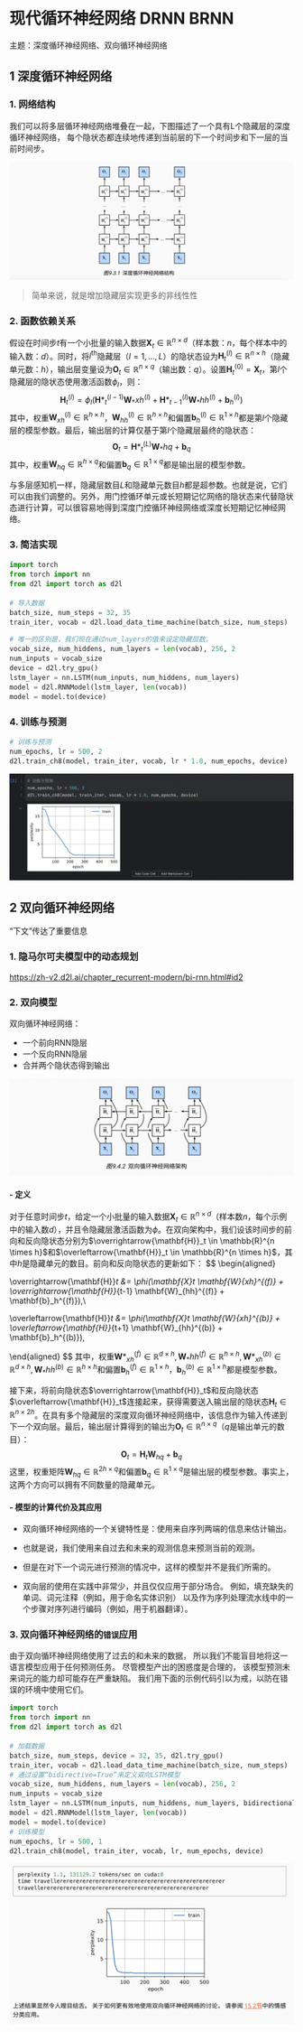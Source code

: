 # 现代循环神经网络 DRNN BRNN

主题：深度循环神经网络、双向循环神经网络




## 1 深度循环神经网络

### 1. 网络结构

我们可以将多层循环神经网络堆叠在一起，下图描述了一个具有L个隐藏层的深度循环神经网络， 每个隐状态都连续地传递到当前层的下一个时间步和下一层的当前时间步。

![image-20240901下午43656895](assets/image-20240901下午43656895.png)

> 简单来说，就是增加隐藏层实现更多的非线性性



### 2. 函数依赖关系

假设在时间步$t$有一个小批量的输入数据$\mathbf{X}_t \in \mathbb{R}^{n \times d}$（样本数：$n$，每个样本中的输入数：$d$）。同时，将$l^\mathrm{th}$隐藏层（$l=1,\ldots,L$）的隐状态设为$\mathbf{H}_t^{(l)}  \in \mathbb{R}^{n \times h}$（隐藏单元数：$h$），输出层变量设为$\mathbf{O}_t \in \mathbb{R}^{n \times q}$（输出数：$q$）。设置$\mathbf{H}_t^{(0)} = \mathbf{X}_t$，第$l$个隐藏层的隐状态使用激活函数$\phi_l$，则：
$$
\mathbf{H}_t^{(l)} = \phi_l(\mathbf{H}*_t^{(l-1)} \mathbf{W}_*{xh}^{(l)} + \mathbf{H}*_{t-1}^{(l)} \mathbf{W}_*{hh}^{(l)}  + \mathbf{b}_h^{(l)})
$$
其中，权重$\mathbf{W}_{xh}^{(l)} \in \mathbb{R}^{h \times h}$，$\mathbf{W}_{hh}^{(l)} \in \mathbb{R}^{h \times h}$和偏置$\mathbf{b}_h^{(l)} \in \mathbb{R}^{1 \times h}$都是第$l$个隐藏层的模型参数。最后，输出层的计算仅基于第$l$个隐藏层最终的隐状态：
$$
\mathbf{O}_t = \mathbf{H}*_t^{(L)} \mathbf{W}_*{hq} + \mathbf{b}_q
$$
其中，权重$\mathbf{W}_{hq} \in \mathbb{R}^{h \times q}$和偏置$\mathbf{b}_q \in \mathbb{R}^{1 \times q}$都是输出层的模型参数。

与多层感知机一样，隐藏层数目$L$和隐藏单元数目$h$都是超参数。也就是说，它们可以由我们调整的。另外，用门控循环单元或长短期记忆网络的隐状态来代替隐状态进行计算，可以很容易地得到深度门控循环神经网络或深度长短期记忆神经网络。



### 3. 简洁实现

```python
import torch
from torch import nn
from d2l import torch as d2l

# 导入数据
batch_size, num_steps = 32, 35
train_iter, vocab = d2l.load_data_time_machine(batch_size, num_steps)
```

```python
# 唯一的区别是，我们现在通过num_layers的值来设定隐藏层数。
vocab_size, num_hiddens, num_layers = len(vocab), 256, 2
num_inputs = vocab_size
device = d2l.try_gpu()
lstm_layer = nn.LSTM(num_inputs, num_hiddens, num_layers)
model = d2l.RNNModel(lstm_layer, len(vocab))
model = model.to(device)
```



### 4. 训练与预测

```python
# 训练与预测
num_epochs, lr = 500, 2
d2l.train_ch8(model, train_iter, vocab, lr * 1.0, num_epochs, device)
```

![image-20240901下午44858111](assets/image-20240901下午44858111.png)



## 2 双向循环神经网络

“下文”传达了重要信息



### 1. 隐马尔可夫模型中的动态规划

https://zh-v2.d2l.ai/chapter_recurrent-modern/bi-rnn.html#id2



### 2. 双向模型

双向循环神经网络：

- 一个前向RNN隐层
- 一个反向RNN隐层
- 合并两个隐状态得到输出

![image-20240904下午44319719](assets/image-20240904下午44319719.png)



#### - 定义

对于任意时间步$t$，给定一个小批量的输入数据$\mathbf{X}_t \in \mathbb{R}^{n \times d}$（样本数$n$，每个示例中的输入数$d$），并且令隐藏层激活函数为$\phi$。在双向架构中，我们设该时间步的前向和反向隐状态分别为$\overrightarrow{\mathbf{H}}_t  \in \mathbb{R}^{n \times h}$和$\overleftarrow{\mathbf{H}}_t  \in \mathbb{R}^{n \times h}$，其中$h$是隐藏单元的数目。前向和反向隐状态的更新如下：
$$
\begin{aligned}

\overrightarrow{\mathbf{H}}_t &= \phi(\mathbf{X}_t \mathbf{W}_{xh}^{(f)} + \overrightarrow{\mathbf{H}}_{t-1} \mathbf{W}_{hh}^{(f)}  + \mathbf{b}_h^{(f)}),\\

\overleftarrow{\mathbf{H}}_t &= \phi(\mathbf{X}_t \mathbf{W}_{xh}^{(b)} + \overleftarrow{\mathbf{H}}_{t+1} \mathbf{W}_{hh}^{(b)}  + \mathbf{b}_h^{(b)}),

\end{aligned}
$$
其中，权重$\mathbf{W}*_{xh}^{(f)} \in \mathbb{R}^{d \times h}, \mathbf{W}_*{hh}^{(f)} \in \mathbb{R}^{h \times h}, \mathbf{W}*_{xh}^{(b)} \in \mathbb{R}^{d \times h}, \mathbf{W}_*{hh}^{(b)} \in \mathbb{R}^{h \times h}$和偏置$\mathbf{b}_h^{(f)} \in \mathbb{R}^{1 \times h}$，$\mathbf{b}_h^{(b)} \in \mathbb{R}^{1 \times h}$都是模型参数。

接下来，将前向隐状态$\overrightarrow{\mathbf{H}}_t$和反向隐状态$\overleftarrow{\mathbf{H}}_t$连接起来，获得需要送入输出层的隐状态$\mathbf{H}_t \in \mathbb{R}^{n \times 2h}$。在具有多个隐藏层的深度双向循环神经网络中，该信息作为输入传递到下一个双向层。最后，输出层计算得到的输出为$\mathbf{O}_t \in \mathbb{R}^{n \times q}$（$q$是输出单元的数目）：
$$
\mathbf{O}_t = \mathbf{H}_t \mathbf{W}_{hq} + \mathbf{b}_q
$$
这里，权重矩阵$\mathbf{W}_{hq} \in \mathbb{R}^{2h \times q}$和偏置$\mathbf{b}_q \in \mathbb{R}^{1 \times q}$是输出层的模型参数。事实上，这两个方向可以拥有不同数量的隐藏单元。



#### - 模型的计算代价及其应用

- 双向循环神经网络的一个关键特性是：使用来自序列两端的信息来估计输出。

- 也就是说，我们使用来自过去和未来的观测信息来预测当前的观测。 

- 但是在对下一个词元进行预测的情况中，这样的模型并不是我们所需的。
- 双向层的使用在实践中非常少，并且仅仅应用于部分场合。 例如，填充缺失的单词、词元注释（例如，用于命名实体识别） 以及作为序列处理流水线中的一个步骤对序列进行编码（例如，用于机器翻译）。



### 3. 双向循环神经网络的`错误`应用

由于双向循环神经网络使用了过去的和未来的数据， 所以我们不能盲目地将这一语言模型应用于任何预测任务。 尽管模型产出的困惑度是合理的， 该模型预测未来词元的能力却可能存在严重缺陷。 我们用下面的示例代码引以为戒，以防在错误的环境中使用它们。

```python
import torch
from torch import nn
from d2l import torch as d2l

# 加载数据
batch_size, num_steps, device = 32, 35, d2l.try_gpu()
train_iter, vocab = d2l.load_data_time_machine(batch_size, num_steps)
# 通过设置“bidirective=True”来定义双向LSTM模型
vocab_size, num_hiddens, num_layers = len(vocab), 256, 2
num_inputs = vocab_size
lstm_layer = nn.LSTM(num_inputs, num_hiddens, num_layers, bidirectional=True)
model = d2l.RNNModel(lstm_layer, len(vocab))
model = model.to(device)
# 训练模型
num_epochs, lr = 500, 1
d2l.train_ch8(model, train_iter, vocab, lr, num_epochs, device)
```

![image-20240904下午45230747](assets/image-20240904下午45230747.png)





















